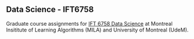 ## Data Science - IFT6758  

Graduate course assignments for [IFT 6758 Data Science](https://ift6758.github.io) at Montreal Insititute of Learning Algorithms (MILA) and University of Montreal (UdeM). 


